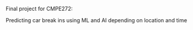 Final project for CMPE272:

Predicting car break ins using ML and AI depending on location and time
